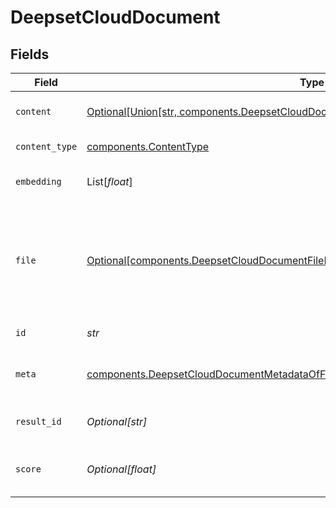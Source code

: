 # DeepsetCloudDocument


## Fields

| Field                                                                                                                                                                                | Type                                                                                                                                                                                 | Required                                                                                                                                                                             | Description                                                                                                                                                                          |
| ------------------------------------------------------------------------------------------------------------------------------------------------------------------------------------ | ------------------------------------------------------------------------------------------------------------------------------------------------------------------------------------ | ------------------------------------------------------------------------------------------------------------------------------------------------------------------------------------ | ------------------------------------------------------------------------------------------------------------------------------------------------------------------------------------ |
| `content`                                                                                                                                                                            | [Optional[Union[str, components.DeepsetCloudDocumentContent, List[Any]]]](../../models/components/content.md)                                                                        | :heavy_minus_sign:                                                                                                                                                                   | Content of the document.                                                                                                                                                             |
| `content_type`                                                                                                                                                                       | [components.ContentType](../../models/components/contenttype.md)                                                                                                                     | :heavy_check_mark:                                                                                                                                                                   | Type of the content.                                                                                                                                                                 |
| `embedding`                                                                                                                                                                          | List[*float*]                                                                                                                                                                        | :heavy_minus_sign:                                                                                                                                                                   | Embedding of the document.                                                                                                                                                           |
| `file`                                                                                                                                                                               | [Optional[components.DeepsetCloudDocumentFileReferenceObjectDeprecatedUseFilesInstead]](../../models/components/deepsetclouddocumentfilereferenceobjectdeprecatedusefilesinstead.md) | :heavy_minus_sign:                                                                                                                                                                   | Object containing the `file_id` and `name` of a file. This is used to associate a document with a file.                                                                              |
| `id`                                                                                                                                                                                 | *str*                                                                                                                                                                                | :heavy_check_mark:                                                                                                                                                                   | ID of the document.                                                                                                                                                                  |
| `meta`                                                                                                                                                                               | [components.DeepsetCloudDocumentMetadataOfFile](../../models/components/deepsetclouddocumentmetadataoffile.md)                                                                       | :heavy_check_mark:                                                                                                                                                                   | The metadata of this document.                                                                                                                                                       |
| `result_id`                                                                                                                                                                          | *Optional[str]*                                                                                                                                                                      | :heavy_minus_sign:                                                                                                                                                                   | Unique identifier of the result.                                                                                                                                                     |
| `score`                                                                                                                                                                              | *Optional[float]*                                                                                                                                                                    | :heavy_minus_sign:                                                                                                                                                                   | Shows the relevance score of the prediction.                                                                                                                                         |